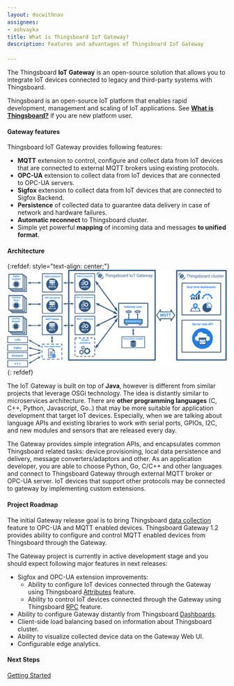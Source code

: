 ```yaml
---
layout: docwithnav
assignees:
- ashvayka
title: What is Thingsboard IoT Gateway?
description: Features and advantages of Thingsboard IoT Gateway 

---
```


The Thingsboard **IoT Gateway** is an open-source solution that allows you to integrate IoT devices connected to legacy and third-party systems with Thingsboard.

Thingsboard is an open-source IoT platform that enables rapid development, management and scaling of IoT applications. See [**What is Thingsboard?**](/docs/getting-started-guides/what-is-thingsboard/) if you are new platform user. 

#### Gateway features

Thingsboard IoT Gateway provides following features:

 - **MQTT** extension to control, configure and collect data from IoT devices that are connected to external MQTT brokers using existing protocols.
 - **OPC-UA** extension to collect data from IoT devices that are connected to OPC-UA servers.
 - **Sigfox** extension to collect data from IoT devices that are connected to Sigfox Backend.
 - **Persistence** of collected data to guarantee data delivery in case of network and hardware failures.
 - **Automatic reconnect** to Thingsboard cluster.
 - Simple yet powerful **mapping** of incoming data and messages **to unified format**.
  
#### Architecture  

{:refdef: style="text-align: center;"}
![Thingsboard IoT Gateway architecture](/images/gateway/tb-gateway.svg)
{: refdef}


The IoT Gateway is built on top of **Java**, however is different from similar projects that leverage OSGi technology.
The idea is distantly similar to microservices architecture.
There are **other programming languages** (C, C++, Python, Javascript, Go..) that may be more suitable for application development that target IoT devices.
Especially, when we are talking about language APIs and existing libraries to work with serial ports, GPIOs, I2C, and new modules and sensors that are released every day. 

The Gateway provides simple integration APIs, and encapsulates common Thingsboard related tasks: device provisioning, local data persistence and delivery, message converters/adaptors and other.
As an application developer, you are able to choose Python, Go, C/C++ and other languages and connect to Thingsboard Gateway through external MQTT broker or OPC-UA server. 
IoT devices that support other protocols may be connected to gateway by implementing custom extensions.

#### Project Roadmap

The initial Gateway release goal is to bring Thingsboard [data collection](/docs/user-guide/telemetry/) feature to OPC-UA and MQTT enabled devices.
Thingsboard Gateway 1.2 provides ability to configure and control MQTT enabled devices from Thingsboard through the Gateway.

The Gateway project is currently in active development stage and you should expect following major features in next releases:

 - Sigfox and OPC-UA extension improvements:
    - Ability to configure IoT devices connected through the Gateway using Thingsboard [Attributes](/docs/user-guide/attributes) feature.
    - Ability to control IoT devices connected through the Gateway using Thingsboard [RPC](/docs/user-guide/rpc/) feature.
 - Ability to configure Gateway distantly from Thingsboard [Dashboards](/docs/user-guide/visualization/).
 - Client-side load balancing based on information about Thingsboard cluster.
 - Ability to visualize collected device data on the Gateway Web UI. 
 - Configurable edge analytics.

#### Next Steps

<p><a href="/docs/iot-gateway/getting-started" class="button">Getting Started</a></p>
